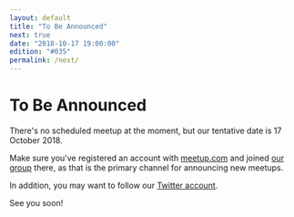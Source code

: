```yaml
---
layout: default
title: "To Be Announced"
next: true
date: "2018-10-17 19:00:00"
edition: "#035"
permalink: /next/
---
```


<div class="description">
  <!-- <h1>#014: Free Discussions</h1>
  <p>This meetup will take place <strong>Thursday, 27 August 2015</strong> at
    <strong>19:00</strong>.
    <a href="http://www.meetup.com/bucharestfp/events/224710993/"><abbr title="Répondez, S'il Vous Plaît">RSVP</abbr> on the meetup page</a>,
    where you will also find exact details about this meetup's location.</p>
    <p>No presentation has been scheduled for this meetup, just free discussions.</p>
  <p>See you there!</p> -->
  <!-- <h1>#027: Coding Dojo: A Simple Sudoku Solver in Haskell</h1>
  <p>This meetup will take place at <strong>Eloquentix</strong>,
    <strong>Wednesday, 28 June 2017</strong> at <strong>19:00</strong>.
    <a href="https://www.meetup.com/bucharestfp/events/240637492/"><abbr title="Répondez, S'il Vous Plaît">RSVP</abbr> on the meetup page</a>,
    where you will also find exact details about this meetup's location.</p>
  <p>See you there!</p> -->
  <h1>To Be Announced</h1>
  <p>There's no scheduled meetup at the moment, but our tentative date is 17 October 2018.</p>
  <p>Make sure you've registered an account with <a href="http://www.meetup.com/">meetup.com</a>
    and joined <a href="http://www.meetup.com/bucharestfp/">our group</a> there, as that is the
    primary channel for announcing new meetups.</p>
  <p>In addition, you may want to follow our <a href="https://twitter.com/bucharestfp">Twitter account</a>.</p>
  <p>See you soon!</p>
</div>

<div class="clear-fix"></div>

<!-- <div class="presentation">
  <h1>Coding Dojo: A Simple Sudoku Solver in Haskell</h1>
  <div class="details">
    <div class="left">
      <h3>Code</h3>
      <p><a href="https://github.com/bucharestfp/coding-dojo-sudoku">https://github.com/bucharestfp/coding-dojo-sudoku</a></p>
    </div>
  </div>
</div>
 -->
